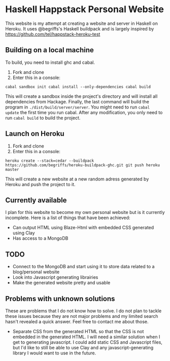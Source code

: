 # Haskell Happstack Personal Website
This website is my attempt at creating a website and server in Haskell on Heroku. It uses @begriffs's Haskell buildpack and is largely inspired by https://github.com/tel/happstack-heroku-test

## Building on a local machine

To build, you need to install ghc and cabal. 

1. Fork and clone
2. Enter this in a console:

`
cabal sandbox init
cabal install --only-dependencies
cabal build
`

This will create a sandbox inside the project's directory and will install all dependencies from Hackage. Finally, the last command will build the program in `./dist/build/server/server`. You might need to run `cabal update` the first time you run cabal. After any modification, you only need to run `cabal build` to build the project.

## Launch on Heroku

1. Fork and clone
2. Enter this in a console:

`
heroku create --stack=cedar --buildpack https://github.com/begriffs/heroku-buildpack-ghc.git
git push heroku master
`

This will create a new website at a new random adress generated by Heroku and push the project to it.


## Currently available

I plan for this website to become my own personal website but is it currently incomplete. Here is a list of things that have been achieved:

- Can output HTML using Blaze-Html with embedded CSS generated using Clay
- Has access to a MongoDB

## TODO

- Connect to the MongoDB and start using it to store data related to a blog/personal website
- Look into Javascript generating librairies
- Make the generated website pretty and usable

## Problems with unknown solutions

These are problems that I do not know how to solve. I do not plan to tackle these issues because they are not major problems and my limited search hasn't revealed a quick answer. Feel free to contact me about those.

- Separate CSS from the generated HTML so that the CSS is not embedded in the generated HTML. I will need a similar solution when I get to generating javascript. I could add static CSS and Javascript files, but I'd like to still be able to use Clay and any javascript-generating library I would want to use in the future.
